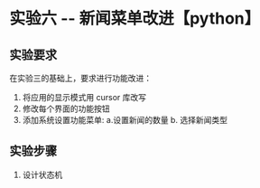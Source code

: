 # 实验六 -- 新闻菜单改进【python】

## 实验要求
在实验三的基础上，要求进行功能改进：

1. 将应用的显示模式用 cursor 库改写
2. 修改每个界面的功能按钮
3. 添加系统设置功能菜单: a.设置新闻的数量 b. 选择新闻类型

## 实验步骤

1. 设计状态机

